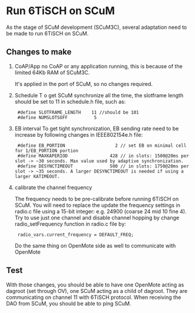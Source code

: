 Run 6TiSCH on SCuM
===============================================================================

As the stage of SCuM development (SCuM3C),  several adaptation need to be made to run 6TiSCH on SCuM.

Changes to make
-------------------------------------------------------------------------------

1. CoAP/App
    no CoAP or any application running, this is because of the limited 64Kb RAM 
of SCuM3C. 

    It's applied in the port of SCuM, so no changes required.

2. Schedule
T   o get SCuM synchronize all the time, the slotframe length should be set to 11
in schedule.h file, such as:

        #define SLOTFRAME_LENGTH    11 //should be 101
        #define NUMSLOTSOFF          5

3. EB interval
    To get tight synchronization, EB sending rate need to be increase by following changes in IEEE802154e.h file: 

        #define EB_PORTION                   2 // set EB on minimal cell for 1/EB_PORTION portion
        #define MAXKAPERIOD                428 // in slots: 1500@20ms per slot -> ~30 seconds. Max value used by adaptive synchronization.
        #define DESYNCTIMEOUT              500 // in slots: 1750@20ms per slot -> ~35 seconds. A larger DESYNCTIMEOUT is needed if using a larger KATIMEOUT.
    
4. calibrate the channel frequency

    The frequency needs to be pre-calibrate before running 6TiSCH on SCuM. You will need to replace the update the frequency settings in radio.c file using a 15-bit integer: e.g. 24900 (coarse 24 mid 10 fine 4). Try to use just one channel and disable channel hopping by change radio_setFrequency function in radio.c file by: 

        radio_vars.current_frequency = DEFAULT_FREQ;
    
    Do the same thing on OpenMote side as well to communicate with OpenMote


Test
-------------------------------------------------------------------------------
With those changes, you should be able to have one OpenMote acting as dagroot (set through OV), one SCuM acting as a child of dagroot. They are communicating on channel 11 with 6TiSCH protocol. When receiving the DAO from SCuM, you should be able to ping SCuM.

